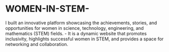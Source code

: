 # WOMEN-IN-STEM-
I built an innovative platform showcasing the achievements, stories, and opportunities for women in science, technology, engineering, and mathematics (STEM) fields. - It is a dynamic website that promotes inclusivity, highlights successful women in STEM, and provides a space for networking and collaboration. 
